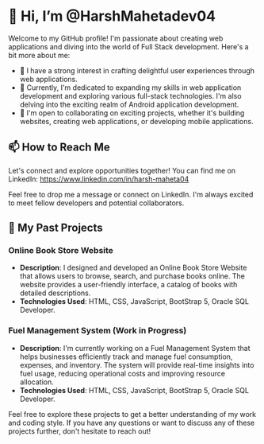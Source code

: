 # 👋 Hi, I’m @HarshMahetadev04

Welcome to my GitHub profile! I'm passionate about creating web applications and diving into the world of Full Stack development. Here's a bit more about me:

- 👀 I have a strong interest in crafting delightful user experiences through web applications.
- 🌱 Currently, I'm dedicated to expanding my skills in web application development and exploring various full-stack technologies. I'm also delving into the exciting realm of Android application development.
- 💞️ I'm open to collaborating on exciting projects, whether it's building websites, creating web applications, or developing mobile applications.

## 📫 How to Reach Me

Let's connect and explore opportunities together! You can find me on LinkedIn: https://www.linkedin.com/in/harsh-maheta04

Feel free to drop me a message or connect on LinkedIn. I'm always excited to meet fellow developers and potential collaborators.

## 🚀 My Past Projects

### Online Book Store Website
- **Description**: I designed and developed an Online Book Store Website that allows users to browse, search, and purchase books online. The website provides a user-friendly interface, a catalog of books with detailed descriptions.
- **Technologies Used**: HTML, CSS, JavaScript, BootStrap 5, Oracle SQL Developer.

### Fuel Management System (Work in Progress)
- **Description**: I'm currently working on a Fuel Management System that helps businesses efficiently track and manage fuel consumption, expenses, and inventory. The system will provide real-time insights into fuel usage, reducing operational costs and improving resource allocation.
- **Technologies Used**: HTML, CSS, JavaScript, BootStrap 5, Oracle SQL Developer.

Feel free to explore these projects to get a better understanding of my work and coding style. If you have any questions or want to discuss any of these projects further, don't hesitate to reach out!

<!---
@HarshMahetadev04 is a ✨ special ✨ repository because its `README.md` (this file) appears on your GitHub profile.
You can click the Preview link to take a look at your changes.
--->
